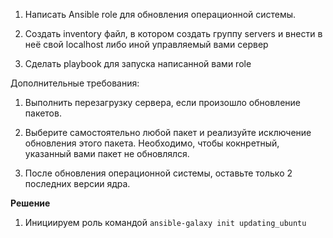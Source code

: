 1) Написать Ansible role для обновления операционной системы.


2) Создать inventory файл, в котором создать группу servers и внести в неё свой localhost либо иной управляемый вами сервер


3) Сделать playbook для запуска написанной вами role


Дополнительные требования:


1) Выполнить перезагрузку сервера, если произошло обновление пакетов.


2) Выберите самостоятельно любой пакет и реализуйте исключение обновления этого пакета.
Необходимо, чтобы кокнретный, указанный вами пакет не обновлялся.


3) После обновления операционной системы, оставьте только 2 последних версии ядра.


**Решение**

1) Инициируем роль командой `ansible-galaxy init updating_ubuntu`
